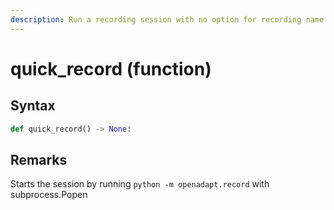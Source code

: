 ```yaml
---
description: Run a recording session with no option for recording name (uses date instead).
---
```


# quick\_record (function)

## Syntax

```python
def quick_record() -> None:
```

## Remarks

Starts the session by running `python -m openadapt.record` with subprocess.Popen
